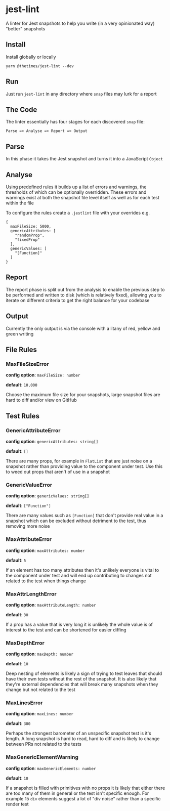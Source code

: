 # jest-lint

A linter for Jest snapshots to help you write (in a very opinionated way) "better"
snapshots

## Install

Install globally or locally

```
yarn @thetimes/jest-lint --dev
```

## Run

Just run `jest-lint` in any directory where `snap` files may lurk for a report

## The Code

The linter essentially has four stages for each discovered `snap` file:

```
Parse => Analyse => Report => Output
```

## Parse

In this phase it takes the Jest snapshot and turns it into a JavaScript `Object`

## Analyse

Using predefined rules it builds up a list of errors and warnings, the thresholds
of which can be optionally overridden. These errors and warnings exist at both
the snapshot file level itself as well as for each test within the file

To configure the rules create a `.jestlint` file with your overrides e.g.

```
{
  maxFileSize: 5000,
  genericAttributes: [
    "randomProp",
    "fixedProp"
  ],
  genericValues: [
    "[Function]"
  ]
}
```

## Report

The report phase is split out from the analysis to enable the previous step to be
performed and written to disk (which is relatively fixed), allowing you to iterate on
different criteria to get the right balance for your codebase

## Output

Currently the only output is via the console with a litany of red, yellow and
green writing

## File Rules

### MaxFileSizeError

**config option**: `maxFileSize: number`

**default**: `10,000`

Choose the maximum file size for your snapshots, large snapshot files are hard
to diff and/or view on GitHub

## Test Rules

### GenericAttributeError

**config option**: `genericAttributes: string[]`

**default**: `[]`

There are many props, for example in `FlatList` that are just noise on a snapshot
rather than providing value to the component under test. Use this to weed out
props that aren't of use in a snapshot

### GenericValueError

**config option**: `genericValues: string[]`

**default**: `["Function"]`

There are many values such as `[Function]` that don't provide real value in a
snapshot which can be excluded without detriment to the test, thus removing
more noise

### MaxAttributeError

**config option**: `maxAttributes: number`

**default**: `5`

If an element has too many attributes then it's unlikely everyone is vital
to the component under test and will end up contributing to changes not related
to the test when things change

### MaxAttrLengthError

**config option**: `maxAttributeLength: number`

**default**: `30`

If a prop has a value that is very long it is unlikely the whole value is of
interest to the test and can be shortened for easier diffing

### MaxDepthError

**config option**: `maxDepth: number`

**default**: `10`

Deep nesting of elements is likely a sign of trying to test leaves that should
have their own tests without the rest of the snapshot. It is also likely that
they're external dependencies that will break many snapshots when they change
but not related to the test

### MaxLinesError

**config option**: `maxLines: number`

**default**: `300`

Perhaps the strongest barometer of an unspecific snapshot test is it's length.
A long snapshot is hard to read, hard to diff and is likely to change between
PRs not related to the tests

### MaxGenericElementWarning

**config option**: `maxGenericElements: number`

**default**: `10`

If a snapshot is filled with primitives with no props it is likely that either
there are too many of them in general or the test isn't specific enough. For
example 15 `div` elements suggest a lot of "div noise" rather than a specific
render test
